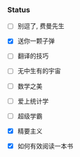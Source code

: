 ### Status 
- [ ] 别逗了, 费曼先生
- [x] 送你一颗子弹
- [ ] 翻译的技巧
- [ ] 无中生有的宇宙
- [ ] 数学之美 
- [ ] 爱上统计学
- [ ] 超级学霸
- [x] 精要主义
- [x] 如何有效阅读一本书


